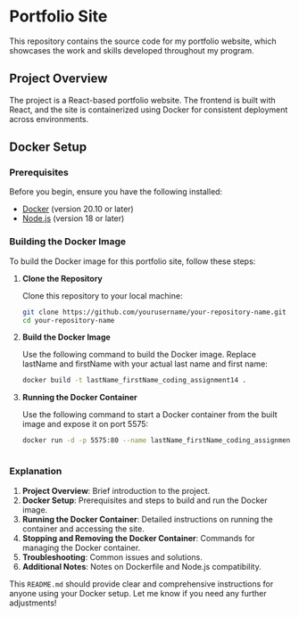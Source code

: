 # Portfolio Site

This repository contains the source code for my portfolio website, which showcases the work and skills developed throughout my program.

## Project Overview

The project is a React-based portfolio website. The frontend is built with React, and the site is containerized using Docker for consistent deployment across environments.

## Docker Setup

### Prerequisites

Before you begin, ensure you have the following installed:
- [Docker](https://www.docker.com/get-started) (version 20.10 or later)
- [Node.js](https://nodejs.org/) (version 18 or later)

### Building the Docker Image

To build the Docker image for this portfolio site, follow these steps:

1. **Clone the Repository**

   Clone this repository to your local machine:

   ```sh
   git clone https://github.com/yourusername/your-repository-name.git
   cd your-repository-name

2. **Build the Docker Image**

   Use the following command to build the Docker image. Replace lastName and firstName with your actual last name and first name:

   ```sh
   docker build -t lastName_firstName_coding_assignment14 .

3. **Running the Docker Container**

   Use the following command to start a Docker container from the built image and expose it on port 5575:

   ```sh
   docker run -d -p 5575:80 --name lastName_firstName_coding_assignment14 lastName_firstName_coding_assignment14



### **Explanation**

1. **Project Overview**: Brief introduction to the project.
2. **Docker Setup**: Prerequisites and steps to build and run the Docker image.
3. **Running the Docker Container**: Detailed instructions on running the container and accessing the site.
4. **Stopping and Removing the Docker Container**: Commands for managing the Docker container.
5. **Troubleshooting**: Common issues and solutions.
6. **Additional Notes**: Notes on Dockerfile and Node.js compatibility.

This `README.md` should provide clear and comprehensive instructions for anyone using your Docker setup. Let me know if you need any further adjustments!

